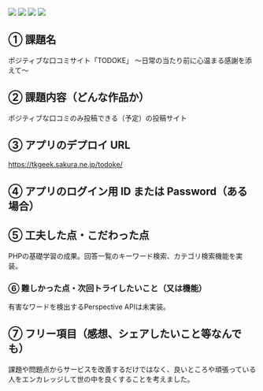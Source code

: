 ![](https://img.shields.io/badge/html-5.0-green)
![](https://img.shields.io/badge/css-blue)
![](https://img.shields.io/badge/JavaScript-orange)
![](https://img.shields.io/badge/php-purple)

## ① 課題名
ポジティブな口コミサイト「TODOKE」 〜日常の当たり前に心温まる感謝を添えて〜

## ② 課題内容（どんな作品か）

ポジティブな口コミのみ投稿できる（予定）の投稿サイト

## ③ アプリのデプロイ URL
https://tkgeek.sakura.ne.jp/todoke/

## ④ アプリのログイン用 ID または Password（ある場合）

## ⑤ 工夫した点・こだわった点

PHPの基礎学習の成果。回答一覧のキーワード検索、カテゴリ検索機能を実装。

### ⑥ 難しかった点・次回トライしたいこと（又は機能）

有害なワードを検出するPerspective APIは未実装。

## ⑦ フリー項目（感想、シェアしたいこと等なんでも）

課題や問題点からサービスを改善するだけではなく、良いところや頑張っている人をエンカレッジして世の中を良くすることを考えました。